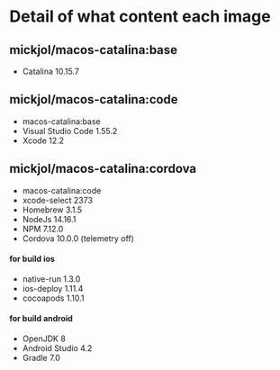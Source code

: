 # Detail of what content each image

## mickjol/macos-catalina:base
- Catalina 10.15.7

## mickjol/macos-catalina:code
- macos-catalina:base
- Visual Studio Code 1.55.2
- Xcode 12.2

## mickjol/macos-catalina:cordova
- macos-catalina:code
- xcode-select 2373
- Homebrew 3.1.5
- NodeJs 14.16.1
- NPM 7.12.0
- Cordova 10.0.0 (telemetry off)

#### for build ios
- native-run 1.3.0
- ios-deploy 1.11.4
- cocoapods 1.10.1

#### for build android
- OpenJDK 8
- Android Studio 4.2
- Gradle 7.0